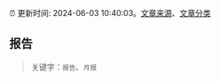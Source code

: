 :alarm_clock: 更新时间: 2024-06-03 10:40:03。[文章来源](/README.md)、[文章分类](/TAGS.md)

## 报告


> 关键字：`报告`、`月报`



